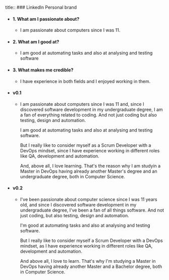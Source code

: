 title:: ### LinkedIn Personal brand

- #### 1. What am I passionate about?
	- I am passionate about computers since I was 11.
- #### 2. What am I good at?
	- I am good at automating tasks and also at analysing and testing software
- #### 3. What makes me credible?
	- I have experience in both fields and I enjoyed working in them.
- #### v0.1
	- I am passionate about computers since I was 11 and, since I discovered software development in my undergraduate degree, I am a fan of everything related to coding. And not just coding but also testing, design and automation.
	  
	  I am good at automating tasks and also at analysing and testing software. 
	  
	  But I really like to consider myself as a Scrum Developer with a DevOps mindset, since I have experience working in different roles like QA, development and automation.
	  
	  And, above all, I love learning. That's the reason why I am studyin a Master in DevOps having already another Master's degree and an undergraduate degree, both in Computer Science.
- #### v0.2
	- I've been passionate about computer science since I was 11 years old, and since I discovered software development in my undergraduate degree, I've been a fan of all things software. And not just coding, but also testing, design and automation.
	  
	  I'm good at automating tasks and also at analysing and testing software.
	  
	  But I really like to consider myself a Scrum Developer with a DevOps mindset, as I have experience working in different roles like QA, development and automation.
	  
	  And above all, I love to learn. That's why I'm studying a Master in DevOps having already another Master and a Bachelor degree, both in Computer Science.